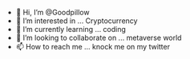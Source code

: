 - 👋 Hi, I’m @Goodpillow
- 👀 I’m interested in ... Cryptocurrency
- 🌱 I’m currently learning ... coding
- 💞️ I’m looking to collaborate on ... metaverse world
- 📫 How to reach me ... knock me on my twitter

<!---
Goodpillow/Goodpillow is a ✨ special ✨ repository because its `README.md` (this file) appears on your GitHub profile.
You can click the Preview link to take a look at your changes.
--->
